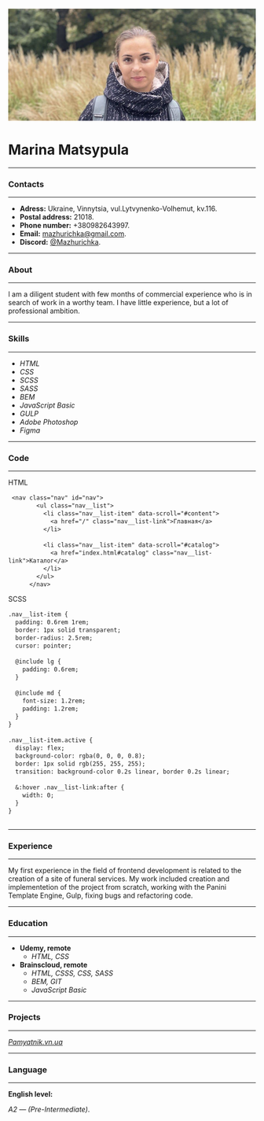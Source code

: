 ![personal photo](./img/Personal-photo.jpg "Marina Matsypula")

# Marina Matsypula

****
### Contacts
****
+ **Adress:** Ukraine, Vinnytsia, vul.Lytvynenko-Volhemut, kv.116.
+ **Postal address:** 21018.
+ **Phone number:** +380982643997.
+ **Email:** <mazhurichka@gmail.com>.
+ **Discord:** [@Mazhurichka](https://discord.gg/XdM7hTYr).
****

### About
****
l am a diligent student with few months of commercial experience who is in search of work in a worthy team.
I have little experience, but a lot of professional ambition.
****
### Skills
****
+ *HTML* 
+ *CSS*
+ *SCSS*
+ *SASS*
+ *BEM*
+ *JavaScript Basic*
+ *GULP*
+ *Adobe Photoshop*
+ *Figma*

****

### Code
****
HTML
```
 <nav class="nav" id="nav">
        <ul class="nav__list">
          <li class="nav__list-item" data-scroll="#content">
            <a href="/" class="nav__list-link">Главная</a>
          </li>

          <li class="nav__list-item" data-scroll="#catalog">
            <a href="index.html#catalog" class="nav__list-link">Каталог</a>
          </li>
        </ul>
      </nav>
```

SCSS
```
.nav__list-item {
  padding: 0.6rem 1rem;
  border: 1px solid transparent;
  border-radius: 2.5rem;
  cursor: pointer;

  @include lg {
    padding: 0.6rem;
  }

  @include md {
    font-size: 1.2rem;
    padding: 1.2rem;
  }
}

.nav__list-item.active {
  display: flex;
  background-color: rgba(0, 0, 0, 0.8);
  border: 1px solid rgb(255, 255, 255);
  transition: background-color 0.2s linear, border 0.2s linear;

  &:hover .nav__list-link:after {
    width: 0;
  }
}


```

****
### Experience
****
My first experience in the field of frontend development is related to the creation of a site of funeral services.  My work included сreation and implementetion of the project from scratch, working with the Panini Template Engine, Gulp, fixing bugs and 
refactoring code.
****
### Education
****
+ **Udemy, remote**
  + *HTML, CSS*
+ **Brainscloud, remote**
  + *HTML, CSSS, CSS, SASS*
  + *BEM, GIT*
  + *JavaScript Basic*

****

### Projects
****
*[Pamyatnik.vn.ua](https://pamyatnik.vn.ua/)*
****
### Language
****
**English level:** 

*A2 — (Pre-Intermediate)*.


